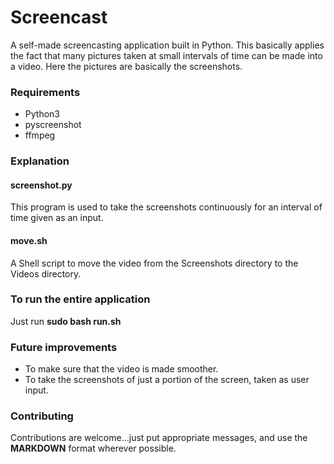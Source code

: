# Screencast
A self-made screencasting application built in Python. This basically applies the fact that many pictures taken at small intervals of time can be made into a video. Here the pictures are basically the screenshots.

### Requirements

* Python3
* pyscreenshot
* ffmpeg

### Explanation

#### screenshot.py

This program is used to take the screenshots continuously for an interval of time given as an input.

#### move.sh

A Shell script to move the video from the Screenshots directory to the Videos directory.

### To run the entire application

Just run **sudo bash run.sh**

### Future improvements

* To make sure that the video is made smoother.
* To take the screenshots of just a portion of the screen, taken as user input.

### Contributing 

Contributions are welcome...just put appropriate messages, and use the **MARKDOWN** format wherever possible.
